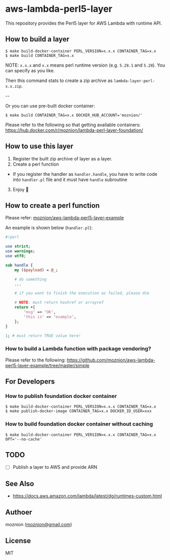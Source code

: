 aws-lambda-perl5-layer
==

This repository provides the Perl5 layer for AWS Lambda with runtime API.

How to build a layer
--

```
$ make build-docker-container PERL_VERSION=x.x.x CONTAINER_TAG=x.x
$ make build CONTAINER_TAG=x.x
```

NOTE: `x.x.x` and `x.x` means perl runtime version (e.g. `5.28.1` and `5.28`). You can specify as you like.

Then this command stats to create a zip archive as `lambda-layer-perl-x.x.zip`.

--

Or you can use pre-built docker container:

```
$ make build CONTAINER_TAG=x.x DOCKER_HUB_ACCOUNT='moznion/'
```

Please refer to the following so that getting available containers: https://hub.docker.com/r/moznion/lambda-perl-layer-foundation/

How to use this layer
--

1. Register the built zip archive of layer as a layer.
2. Create a perl function
  - If you register the handler as `handler.handle`, you have to write code into `handler.pl` file and it must have `handle` subroutine
3. Enjoy :tada:

How to create a perl function
--

Please refer: [moznion/aws-lambda-perl5-layer-example](https://github.com/moznion/aws-lambda-perl5-layer-example)

An example is shown below (`handler.pl`):

```perl
#!perl

use strict;
use warnings;
use utf8;

sub handle {
    my ($payload) = @_;

    # do something
    ...

    # if you want to finish the execution as failed, please die

    # NOTE: must return hashref or arrayref
    return +{
        'msg' => 'OK',
        'this is' => 'example',
    };
}

1; # must return TRUE value here!
```

### How to build a Lambda function with package vendoring?

Please refer to the following: https://github.com/moznion/aws-lambda-perl5-layer-example/tree/master/simple

For Developers
--

### How to publish foundation docker container

```
$ make build-docker-container PERL_VERSION=x.x.x CONTAINER_TAG=x.x
$ make publish-docker-image CONTAINER_TAG=x.x DOCKER_ID_USER=xxx
```

### How to build foundation docker container without caching

```
$ make build-docker-container PERL_VERSION=x.x.x CONTAINER_TAG=x.x OPT='--no-cache'
```

TODO
--

- [ ] Publish a layer to AWS and provide ARN

See Also
--

- https://docs.aws.amazon.com/lambda/latest/dg/runtimes-custom.html

Authoer
--

moznion (<moznion@gmail.com>)

License
--

MIT

